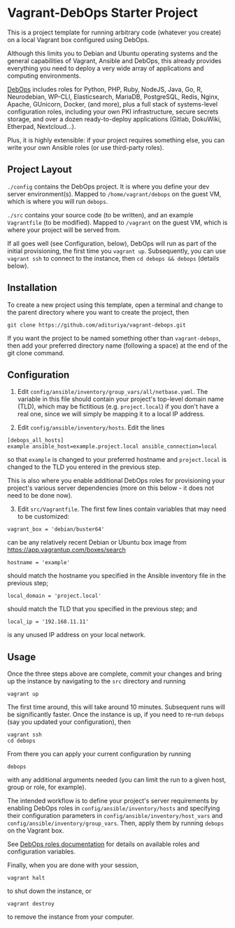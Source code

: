 # Vagrant-DebOps Starter Project

This is a project template for running arbitrary code (whatever you create)
on a local Vagrant box configured using DebOps.

Although this limits you to Debian and Ubuntu operating systems
and the general capabilities of Vagrant, Ansible and DebOps,
this already provides everything you need to deploy a very wide array
of applications and computing environments.

[DebOps](https://docs.debops.org/) includes roles for
Python, PHP, Ruby, NodeJS, Java, Go, R, Neurodebian, WP-CLI, Elasticsearch, MariaDB,
PostgreSQL, Redis, Nginx, Apache, GUnicorn, Docker, (and more),
plus a full stack of systems-level configuration roles,
including your own PKI infrastructure, secure secrets storage, and over a dozen
ready-to-deploy applications (Gitlab, DokuWiki, Etherpad, Nextcloud...).

Plus, it is highly extensible: if your project requires something else,
you can write your own Ansible roles (or use third-party roles).

## Project Layout

`./config` contains the DebOps project. It is where you
define your dev server environment(s).
Mapped to `/home/vagrant/debops` on the guest VM,
which is where you will run `debops`.

`./src` contains your source code (to be written),
and an example `Vagrantfile` (to be modified).
Mapped to `/vagrant` on the guest VM,
which is where your project will be served from.

If all goes well (see Configuration, below), DebOps will run as part of the initial
provisioning, the first time you `vagrant up`. Subsequently,
you can use `vagrant ssh` to connect to the instance,
then `cd debops && debops` (details below).

## Installation

To create a new project using this template, open a terminal and change to the parent
directory where you want to create the project, then

```
git clone https://github.com/adituriya/vagrant-debops.git
```

If you want the project to be named something other than `vagrant-debops`,
then add your preferred directory name (following a space)
at the end of the git clone command.

## Configuration

1. Edit `config/ansible/inventory/group_vars/all/netbase.yaml`.
The variable in this file should contain your project's top-level
domain name (TLD), which may be fictitious (e.g. `project.local`)
if you don't have a real one, since we will simply be mapping it
to a local IP address.

2. Edit `config/ansible/inventory/hosts`.
Edit the lines

```
[debops_all_hosts]
example ansible_host=example.project.local ansible_connection=local
```

so that `example` is changed to your preferred hostname
and `project.local` is changed to the TLD you entered in the
previous step.

This is also where you enable additional DebOps roles for
provisioning your project's various server dependencies (more on this
below - it does not need to be done now).

3. Edit `src/Vagrantfile`. The first few lines contain
variables that may need to be customized:

```
vagrant_box = 'debian/buster64'
```

can be any relatively recent Debian or Ubuntu box image from
https://app.vagrantup.com/boxes/search

```
hostname = 'example'
```

should match the hostname you specified in the Ansible inventory
file in the previous step;

```
local_domain = 'project.local'
```

should match the TLD that you specified in the previous step; and

```
local_ip = '192.168.11.11'
```

is any unused IP address on your local network.


## Usage

Once the three steps above are complete, commit your changes and
bring up the instance by navigating to the `src` directory and running

```
vagrant up
```

The first time around, this will take around 10 minutes.
Subsequent runs will be significantly faster. Once the instance is up,
if you need to re-run `debops` (say you updated your configuration), then

```
vagrant ssh
cd debops
```

From there you can apply your current configuration by running

```
debops
```

with any additional arguments needed (you can limit the run
to a given host, group or role, for example).

The intended workflow is to define your project's
server requirements by enabling DebOps roles in
`config/ansible/inventory/hosts` and specifying their
configuration parameters in `config/ansible/inventory/host_vars`
and `config/ansible/inventory/group_vars`. Then, apply them
by running `debops` on the Vagrant box.

See [DebOps roles documentation](https://docs.debops.org/en/master/ansible/roles/index.html)
for details on available roles and configuration variables.

Finally, when you are done with your session,

```
vagrant halt
```

to shut down the instance, or

```
vagrant destroy
```

to remove the instance from your computer.